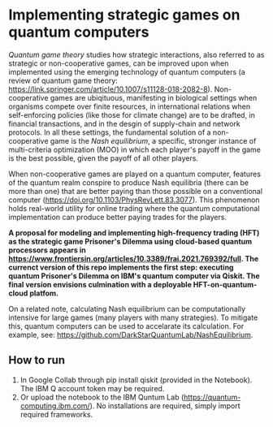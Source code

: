 # Implementing strategic games on quantum computers

*Quantum game theory* studies how strategic interactions, also referred to as strategic or non-cooperative games, can be improved upon when implemented using the emerging technology of quantum computers (a review of quantum game theory: https://link.springer.com/article/10.1007/s11128-018-2082-8). Non-cooperative games are ubiqituous, manifesting in biological settings when organisms compete over finite resources, in international relations when self-enforcing policies (like those for climate change) are to be drafted, in financial transactions, and in the desgin of supply-chain and network protocols. In all these settings, the fundamental solution of a non-cooperative game is the *Nash equilibrium*, a specific, stronger instance of multi-criteria optimization (MOO) in which each player's payoff in the game is the best possible, given the payoff of all other players. 

When non-cooperative games are played on a quantum computer, features of the quantum realm conspire to produce Nash equilibria (there can be more than one) that are better paying than those possible on a conventional computer (https://doi.org/10.1103/PhysRevLett.83.3077). This phenomenon holds real-world utility for online trading where the quantum computational implementation can produce better paying trades for the players. 

**A proposal for modeling and implementing high-frequency trading (HFT) as the strategic game Prisoner's Dilemma using cloud-based quantum processors appears in https://www.frontiersin.org/articles/10.3389/frai.2021.769392/full. The currenct version of this repo implements the first step: executing quantum Prisoner's Dilemma on IBM's quantum computer via Qiskit. The final version envisions culmination with a deployable HFT-on-quantum-cloud platfom.** 


On a related note, calculating Nash equilibrium can be computationally intensive for large games (many players with many strategies). To mitigate this, quantum computers can be used to accelarate its calculation. For example, see: https://github.com/DarkStarQuantumLab/NashEquilibrium. 

## How to run

1. In Google Collab through pip install qiskit (provided in the Notebook). The IBM Q account token may be required. 
2. Or upload the notebook to the IBM Quntum Lab (https://quantum-computing.ibm.com/). No installations are required, simply import required frameworks.
